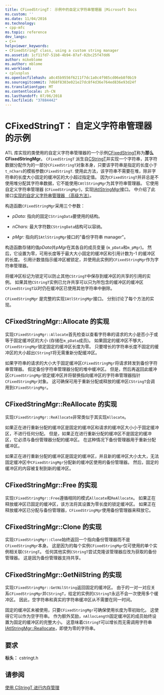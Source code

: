 ```yaml
---
title: CFixedStringT： 示例中的自定义字符串管理器 |Microsoft Docs
ms.custom: ''
ms.date: 11/04/2016
ms.technology:
- cpp-mfc
ms.topic: reference
dev_langs:
- C++
helpviewer_keywords:
- CFixedStringT class, using a custom string manager
ms.assetid: 1cf11fd7-51b8-4b94-87af-02bc25f47dd6
author: mikeblome
ms.author: mblome
ms.workload:
- cplusplus
ms.openlocfilehash: a8c45b9556f6211f7dc1a0c4f985cd06eb8f0b19
ms.sourcegitcommit: 7d68f8303e021e27dc8f4d36e764ed836e93d24f
ms.translationtype: MT
ms.contentlocale: zh-CN
ms.lasthandoff: 07/06/2018
ms.locfileid: "37884442"
---
```

# <a name="cfixedstringt-example-of-a-custom-string-manager"></a>CFixedStringT： 自定义字符串管理器的示例
ATL 库实现的类使用的自定义字符串管理器的一个示例[CFixedStringT](../atl-mfc-shared/reference/cfixedstringt-class.md)称为**那么 CFixedStringMgr**。 `CFixedStringT` 派生自[CStringT](../atl-mfc-shared/reference/cstringt-class.md)并实现一个字符串，其字符数据分配作为的一部分`CFixedStringT`对象本身，只要该字符串是指定的长度小于`t_nChars`的模板参数`CFixedStringT`. 使用此方法，该字符串不需要在堆，除非字符串的长度大小固定的缓冲区的大小超过指定值。 因为`CFixedStringT`并非总是不使用堆分配其字符串数据，它不能使用`CAtlStringMgr`为其字符串管理器。 它使用自定义字符串管理器 (`CFixedStringMgr`)，实现[IAtlStringMgr](../atl-mfc-shared/reference/iatlstringmgr-class.md)接口。 中介绍了此接口[实现的自定义字符串管理器 （高级方法）](../atl-mfc-shared/implementation-of-a-custom-string-manager-advanced-method.md)。  
  
 构造函数`CFixedStringMgr`采用三个参数：  
  
-   *pData:* 指向的固定`CStringData`要使用的结构。  
  
-   *nChars:* 最大字符数`CStringData`结构可以容纳。  
  
-   *pMgr:* 指向的`IAtlStringMgr`接口的"备份字符串 manager"。  
  
 构造函数存储的值*pData*并*pMgr*在其各自的成员变量 (`m_pData`和`m_pMgr`)。 然后，它设置为零，可用长度等于最大大小固定的缓冲区和引用计数为-1 的缓冲区的长度。 引用计数值指示缓冲区被锁定，并使用此实例的`CFixedStringMgr`作为字符串管理器。  
  
 将缓冲区标记为锁定可以防止其他`CStringT`中保存到缓冲区的共享的引用的实例。 如果其他`CStringT`实例已允许共享可以只为所包含的缓冲区的缓冲区`CFixedStringT`以时仍在缓冲区已使用其他字符串中删除。  
  
 `CFixedStringMgr` 是完整的实现`IAtlStringMgr`接口。 分别讨论了每个方法的实现。  
  
## <a name="implementation-of-cfixedstringmgrallocate"></a>CFixedStringMgr::Allocate 的实现  
 实现`CFixedStringMgr::Allocate`首先检查以查看字符串的请求的大小是否小于或等于固定缓冲区的大小 (存储在`m_pData`成员)。 如果固定的缓冲区不够大，`CFixedStringMgr`锁定固定的缓冲区长度为零。 只要增长的字符串长度不固定的缓冲区的大小超出`CStringT`将无需重新分配缓冲区。  
  
 如果字符串的请求的大小大于固定缓冲区`CFixedStringMgr`将请求转发到备份字符串管理器。 假定备份字符串管理器分配的堆中缓冲区。 但是，然后再返回此缓冲区`CFixedStringMgr`锁定缓冲区并将替换指向缓冲区的字符串管理器指针`CFixedStringMgr`对象。 这可确保可用于重新分配或释放的缓冲区`CStringT`会调用到`CFixedStringMgr`。  
  
## <a name="implementation-of-cfixedstringmgrreallocate"></a>CFixedStringMgr::ReAllocate 的实现  
 实现`CFixedStringMgr::ReAllocate`非常类似于其实现`Allocate`。  
  
 如果正在进行重新分配的缓冲区是固定的缓冲区和请求的缓冲区大小小于固定缓冲区，不进行任何分配。 但是，如果正在进行重新分配的缓冲区不是固定的缓冲区，它必须与备份管理器分配的缓冲区。 在这种情况下备份管理器用于重新分配缓冲区。  
  
 如果正在进行重新分配的缓冲区是固定的缓冲区，并且新的缓冲区大小太大，无法固定缓冲区中`CFixedStringMgr`分配新的缓冲区使用的备份管理器。 然后，固定的缓冲区的内容被复制到新的缓冲区。  
  
## <a name="implementation-of-cfixedstringmgrfree"></a>CFixedStringMgr::Free 的实现  
 实现`CFixedStringMgr::Free`遵循相同的模式`Allocate`和`ReAllocate`。 如果正在释放缓冲区已固定的缓冲区，该方法将其设置为零长度的锁定缓冲区。 如果正在释放缓冲区已分配与备份管理器，`CFixedStringMgr`使用备份管理器来释放它。  
  
## <a name="implementation-of-cfixedstringmgrclone"></a>CFixedStringMgr::Clone 的实现  
 实现`CFixedStringMgr::Clone`始终返回一个指向备份管理器而不是`CFixedStringMgr`本身。 这是因为的每个实例`CFixedStringMgr`仅可使用的单个实例相关联`CStringT`。 任何其他实例`CStringT`尝试克隆该管理器应改为获取的备份管理器。 这是因为备份管理器支持共享。  
  
## <a name="implementation-of-cfixedstringmgrgetnilstring"></a>CFixedStringMgr::GetNilString 的实现  
 实现`CFixedStringMgr::GetNilString`返回固定的缓冲区。 由于的一对一对应关系`CFixedStringMgr`并`CStringT`，给定的实例的`CStringT`永远不会一次使用多个缓冲区。 因此，空字符串和真实的字符串缓冲区从不需要在同一时间。  
  
 固定的缓冲区未被使用，只要`CFixedStringMgr`可确保使用长度为零初始化。 这使得它可以作为空字符串。 作为额外奖励，`nAllocLength`固定缓冲区的成员始终设置为固定的缓冲区的完整大小。 这意味着`CStringT`可以增长而无需调用字符串[IAtlStringMgr::Reallocate](../atl-mfc-shared/reference/iatlstringmgr-class.md#reallocate)，即使为零的字符串。  
  
## <a name="requirements"></a>要求  
 **标头：** cstringt.h  
  
## <a name="see-also"></a>请参阅  
 [使用 CStringT 进行内存管理](../atl-mfc-shared/memory-management-with-cstringt.md)

